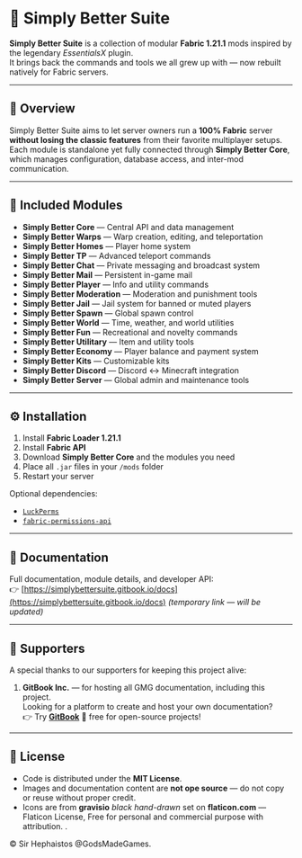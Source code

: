 # 🧩 Simply Better Suite

**Simply Better Suite** is a collection of modular **Fabric 1.21.1** mods inspired by the legendary *EssentialsX* plugin.  
It brings back the commands and tools we all grew up with — now rebuilt natively for Fabric servers.

---

## 🚀 Overview

Simply Better Suite aims to let server owners run a **100% Fabric** server **without losing the classic features** from their favorite multiplayer setups.  
Each module is standalone yet fully connected through **Simply Better Core**, which manages configuration, database access, and inter-mod communication.

---

## 🧱 Included Modules

- **Simply Better Core** — Central API and data management
- **Simply Better Warps** — Warp creation, editing, and teleportation
- **Simply Better Homes** — Player home system
- **Simply Better TP** — Advanced teleport commands
- **Simply Better Chat** — Private messaging and broadcast system
- **Simply Better Mail** — Persistent in-game mail
- **Simply Better Player** — Info and utility commands
- **Simply Better Moderation** — Moderation and punishment tools
- **Simply Better Jail** — Jail system for banned or muted players
- **Simply Better Spawn** — Global spawn control
- **Simply Better World** — Time, weather, and world utilities
- **Simply Better Fun** — Recreational and novelty commands
- **Simply Better Utilitary** — Item and utility tools
- **Simply Better Economy** — Player balance and payment system
- **Simply Better Kits** — Customizable kits
- **Simply Better Discord** — Discord ↔ Minecraft integration
- **Simply Better Server** — Global admin and maintenance tools

---

## ⚙️ Installation

1. Install **Fabric Loader 1.21.1**
2. Install **Fabric API**
3. Download **Simply Better Core** and the modules you need
4. Place all `.jar` files in your `/mods` folder
5. Restart your server

Optional dependencies:
- [`LuckPerms`](https://modrinth.com/mod/luckperms)
- [`fabric-permissions-api`](https://modrinth.com/mod/fabric-permissions-api)

---

## 📘 Documentation

Full documentation, module details, and developer API:  
👉 [https://simplybettersuite.gitbook.io/docs](https://simplybettersuite.gitbook.io/docs) *(temporary link — will be updated)*

---

## 🤝 Supporters

A special thanks to our supporters for keeping this project alive:

1. **GitBook Inc.** — for hosting all GMG documentation, including this project.  
   Looking for a platform to create and host your own documentation?  
   👉 Try **[GitBook](https://www.gitbook.com)** 🥁 free for open-source projects!

---

## 📜 License

- Code is distributed under the **MIT License**.
- Images and documentation content are **not ope source** — do not copy or reuse without proper credit.
- Icons are from **gravisio** *black hand-drawn* set on **flaticon.com** — Flaticon License, Free for personal and commercial purpose with attribution. .

© Sir Hephaistos @GodsMadeGames.
